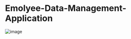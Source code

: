 # Emolyee-Data-Management-Application

![image](https://github.com/sonu7524/Emolyee-Data-Management-Application/blob/master/Screenshot_20221218_024056.png)
